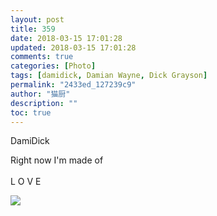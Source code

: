 ```yaml
---
layout: post
title: 359
date: 2018-03-15 17:01:28
updated: 2018-03-15 17:01:28
comments: true
categories: [Photo]
tags: [damidick, Damian Wayne, Dick Grayson]
permalink: "2433ed_127239c9"
author: "猫厨"
description: ""
toc: true
---
```


<p>DamiDick</p> 
<p>Right now I'm made of<br /><br />L O V E<br /></p>

![](/img/img_cVZNdzJtQk9JV2M5VXdTdDd4UlNqZGhNWlhNMHRHaGxuL1VLZ0g1SHRVdmI5N0x1NndaNGtnPT0.jpg)